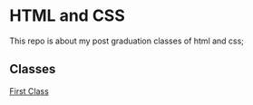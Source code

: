 # HTML and CSS

This repo is about my post graduation classes of html and css;

## Classes
[First Class](https://github.com/rafaelim/HTML-CSS/tree/master/first-class)

